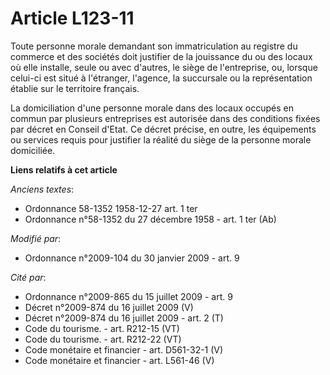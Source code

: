 # Article L123-11

Toute personne morale demandant son immatriculation au registre du commerce et des sociétés doit justifier de la jouissance
du ou des locaux où elle installe, seule ou avec d'autres, le siège de l'entreprise, ou, lorsque celui-ci est situé à
l'étranger, l'agence, la succursale ou la représentation établie sur le territoire français. 

La domiciliation d'une personne morale dans des locaux occupés en commun par plusieurs entreprises est autorisée dans des
conditions fixées par décret en Conseil d'Etat. Ce décret précise, en outre, les équipements ou services requis pour
justifier la réalité du siège de la personne morale domiciliée.

**Liens relatifs à cet article**

_Anciens textes_:

  - Ordonnance 58-1352 1958-12-27 art. 1 ter
  - Ordonnance n°58-1352 du 27 décembre 1958 - art. 1 ter (Ab)

_Modifié par_:

  - Ordonnance n°2009-104 du 30 janvier 2009 - art. 9

_Cité par_:

  - Ordonnance n°2009-865 du 15 juillet 2009 - art. 9
  - Décret n°2009-874 du 16 juillet 2009 (V)
  - Décret n°2009-874 du 16 juillet 2009 - art. 2 (T)
  - Code du tourisme. - art. R212-15 (VT)
  - Code du tourisme. - art. R212-22 (VT)
  - Code monétaire et financier - art. D561-32-1 (V)
  - Code monétaire et financier - art. L561-46 (V)
